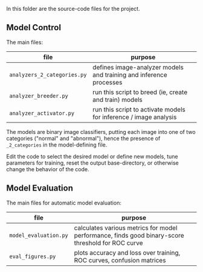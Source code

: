 In this folder are the source-code files for the project.

## Model Control
The main files:

|  file                       | purpose |
| --------------------------- | ------- |
| `analyzers_2_categories.py` | defines image-analyzer models and training and inference processes |
| `analyzer_breeder.py`       | run this script to breed (ie, create and train) models |
| `analyzer_activator.py`     | run this script to activate models for inference / image analysis |

The models are binary image classifiers, putting each image into one of two categories ("normal" and "abnormal"), hence the presence of `_2_categories` in the model-defining file.

Edit the code to select the desired model or define new models, tune parameters for training, reset the output base-directory, or otherwise change the behavior of the code.

## Model Evaluation
The main files for automatic model evaluation:

|  file                 | purpose |
| --------------------- | ------- |
| `model_evaluation.py` | calculates various metrics for model performance, finds good binary-score threshold for ROC curve |
| `eval_figures.py`     | plots accuracy and loss over training, ROC curves, confusion matrices |

